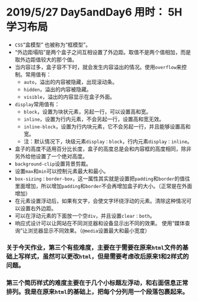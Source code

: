 # 2019/5/27 Day5andDay6 用时： 5H   学习布局
* ```CSS```“盒模型” 也被称为“框模型”。
* “外边距塌陷”是两个盒子之间互相设置了外边距。取值不是两个值相加，而是取外边距值较大的那个值。
* 当内容过多，盒子容不下时，就会发生内容溢出的情况。使用```overflow```来控制。常用值有：
    * ```auto```，溢出的内容被隐藏，出现滚动条。
    * ```hidden```，溢出的内容被隐藏。
    * ```visible```，溢出的内容显示在盒子外面。
* ```display```常用值有：
    * ```block```，设置为块状元素，另起一行，可以设置高和宽。
    * ```inline```，设置为行内元素，不会另起一行，设置高和宽无效。
    * ```inline-block```，设置为行内块元素，它不会另起一行，并且能够设置高和宽。
    * 注：默认情况下，块级元素```display：block```，行内元素```display：inline```。
* 盒子的高度不适用百分比长度，盒子的高度总是会和内容框的高度相同，除非另外给他设置了一个绝对高度。
* ```background-clip```设置背景剪裁。
* 设置```max```和```min```可以控制元素最大和最小。
* ```box-sizing：border-box```，这一属性其实就是设置把```padding```和```border```的值往里面增加，所以增加```padding```和```border```不会再增加盒子的大小。（正常是在外面增加）
* 在元素设置浮动后，如果有文字，会使文字环绕浮动的元素。清除这种情况可以设置右外边距。
* 可以在浮动元素的下面放一个空```div```，并且设置```clear：both```。
* 响应式设计可以让网站在不同浏览器和设备显示出不同的效果。
使用“媒体查询”让浏览器显示不同效果。（```@media```设置最大和最小宽度）
### 关于今天作业，第三个有些难度，主要在于需要在原来```html```文件的基础上写样式，虽然可以更改```html```，但是需要考虑改后原来1和2样式的问题。
### 第三个简历样式的难度主要在于几个小标题左浮动，和右面信息正常排列。我是在原来```html```的基础上，把每个分列用一个段落包裹起来。
